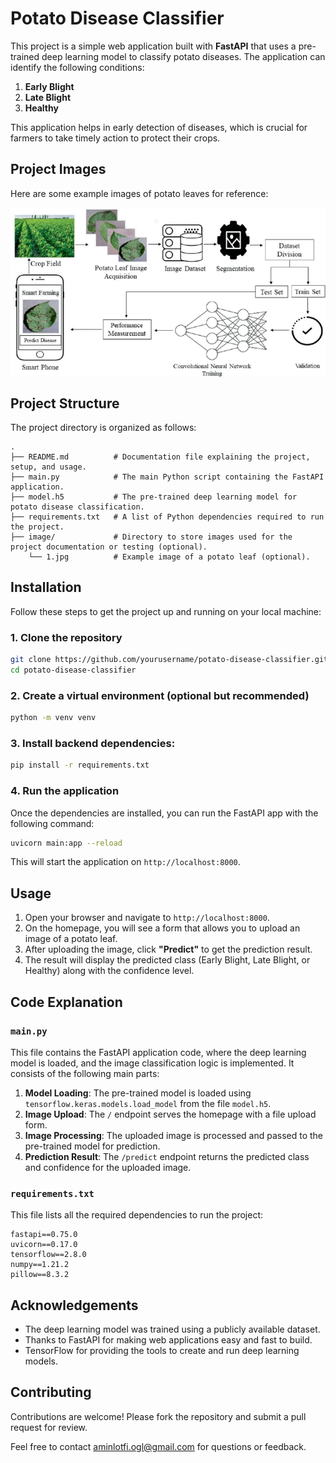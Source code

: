 
# Potato Disease Classifier

This project is a simple web application built with **FastAPI** that uses a pre-trained deep learning model to classify potato diseases. The application can identify the following conditions:

1. **Early Blight**
2. **Late Blight**
3. **Healthy**

This application helps in early detection of diseases, which is crucial for farmers to take timely action to protect their crops.

## Project Images

Here are some example images of potato leaves for reference:

<div align="center" style="display: flex; flex-wrap: wrap; justify-content: center; gap: 10px;">
    <img src="image/1.png" alt="1" >
</div>

## Project Structure

The project directory is organized as follows:

```plaintext
.
├── README.md          # Documentation file explaining the project, setup, and usage.
├── main.py            # The main Python script containing the FastAPI application.
├── model.h5           # The pre-trained deep learning model for potato disease classification.
├── requirements.txt   # A list of Python dependencies required to run the project.
├── image/             # Directory to store images used for the project documentation or testing (optional).
    └── 1.jpg          # Example image of a potato leaf (optional).
```

## Installation

Follow these steps to get the project up and running on your local machine:

### 1. Clone the repository

```bash
git clone https://github.com/yourusername/potato-disease-classifier.git
cd potato-disease-classifier
```

### 2. Create a virtual environment (optional but recommended)

```bash
python -m venv venv
```

### 3. Install backend dependencies:

```bash
pip install -r requirements.txt
```

### 4. Run the application

Once the dependencies are installed, you can run the FastAPI app with the following command:

```bash
uvicorn main:app --reload
```

This will start the application on `http://localhost:8000`.

## Usage

1. Open your browser and navigate to `http://localhost:8000`.
2. On the homepage, you will see a form that allows you to upload an image of a potato leaf.
3. After uploading the image, click **"Predict"** to get the prediction result.
4. The result will display the predicted class (Early Blight, Late Blight, or Healthy) along with the confidence level.


## Code Explanation

### `main.py`

This file contains the FastAPI application code, where the deep learning model is loaded, and the image classification logic is implemented. It consists of the following main parts:

1. **Model Loading**: The pre-trained model is loaded using `tensorflow.keras.models.load_model` from the file `model.h5`.
2. **Image Upload**: The `/` endpoint serves the homepage with a file upload form.
3. **Image Processing**: The uploaded image is processed and passed to the pre-trained model for prediction.
4. **Prediction Result**: The `/predict` endpoint returns the predicted class and confidence for the uploaded image.

### `requirements.txt`

This file lists all the required dependencies to run the project:

```
fastapi==0.75.0
uvicorn==0.17.0
tensorflow==2.8.0
numpy==1.21.2
pillow==8.3.2
```


## Acknowledgements

- The deep learning model was trained using a publicly available dataset.
- Thanks to FastAPI for making web applications easy and fast to build.
- TensorFlow for providing the tools to create and run deep learning models.

## Contributing

Contributions are welcome! Please fork the repository and submit a pull request for review.

Feel free to contact [aminlotfi.ogl@gmail.com](mailto:aminlotfi.ogl@gmail.com) for questions or feedback.
